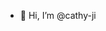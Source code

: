 - 👋 Hi, I’m @cathy-ji

<!---
cathy-ji/cathy-ji is a ✨ special ✨ repository because its `README.md` (this file) appears on your GitHub profile.
You can click the Preview link to take a look at your changes.
--->
